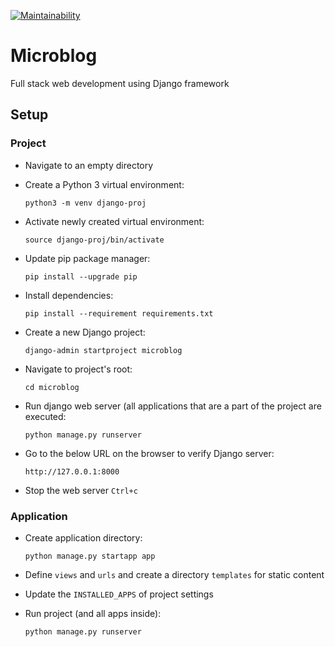 [![Maintainability](https://api.codeclimate.com/v1/badges/7d564f3664c8293aa157/maintainability)](https://codeclimate.com/github/saurabmish/Microblog/maintainability)

# Microblog

Full stack web development using Django framework

## Setup

### Project

+ Navigate to an empty directory

+ Create a Python 3 virtual environment:

  `python3 -m venv django-proj`

+ Activate newly created virtual environment:

  `source django-proj/bin/activate`

+ Update pip package manager:

  `pip install --upgrade pip`

+ Install dependencies:

  `pip install --requirement requirements.txt`

+ Create a new Django project:

  `django-admin startproject microblog`

+ Navigate to project's root:

  `cd microblog`

+ Run django web server (all applications that are a part of the project are executed:

  `python manage.py runserver`

+ Go to the below URL on the browser to verify Django server:

  `http://127.0.0.1:8000`

+ Stop the web server `Ctrl+c`

### Application

+ Create application directory:

  `python manage.py startapp app`

+ Define `views` and `urls` and create a directory `templates` for static content

+ Update the `INSTALLED_APPS` of project settings

+ Run project (and all apps inside):

  `python manage.py runserver`
